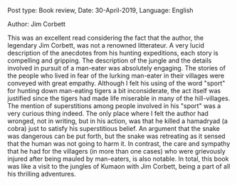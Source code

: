 Post type: Book review, Date: 30-April-2019, Language: English

Author: Jim Corbett

This was an excellent read considering the fact that the author, the legendary Jim Corbett, was not a renowned litterateur. A very lucid description of the anecdotes from his hunting expeditions, each story is compelling and gripping. The description of the jungle and the details involved in pursuit of a man-eater was absolutely engaging. The stories of the people who lived in fear of the lurking man-eater in their villages were conveyed with great empathy. Although I felt his using of the word "sport" for hunting down man-eating tigers a bit inconsiderate, the act itself was justified since the tigers had made life miserable in many of the hill-villages. The mention of superstitions among people involved in his "sport" was a very curious thing indeed. The only place where I felt the author had wronged, not in writing, but in his action, was that he killed a hamadryad (a cobra) just to satisfy his superstitious belief. An argument that the snake was dangerous can be put forth, but the snake was retreating as it sensed that the human was not going to harm it. In contrast, the care and sympathy that he had for the villagers (in more than one cases) who were grievously injured after being mauled by man-eaters, is also notable. In total, this book was like a visit to the jungles of Kumaon with Jim Corbett, being a part of all his thrilling adventures. 

